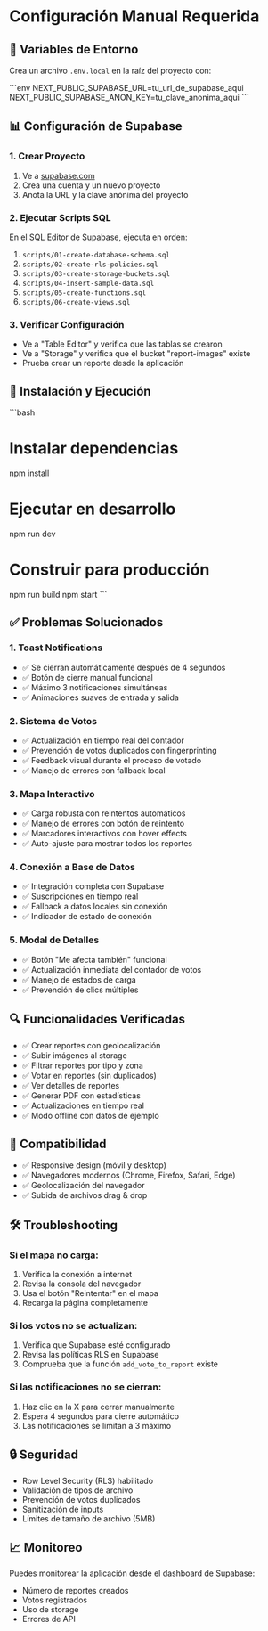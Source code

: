# Configuración Manual Requerida

## 🔧 Variables de Entorno

Crea un archivo `.env.local` en la raíz del proyecto con:

\`\`\`env
NEXT_PUBLIC_SUPABASE_URL=tu_url_de_supabase_aqui
NEXT_PUBLIC_SUPABASE_ANON_KEY=tu_clave_anonima_aqui
\`\`\`

## 📊 Configuración de Supabase

### 1. Crear Proyecto
1. Ve a [supabase.com](https://supabase.com)
2. Crea una cuenta y un nuevo proyecto
3. Anota la URL y la clave anónima del proyecto

### 2. Ejecutar Scripts SQL
En el SQL Editor de Supabase, ejecuta en orden:

1. `scripts/01-create-database-schema.sql`
2. `scripts/02-create-rls-policies.sql` 
3. `scripts/03-create-storage-buckets.sql`
4. `scripts/04-insert-sample-data.sql`
5. `scripts/05-create-functions.sql`
6. `scripts/06-create-views.sql`

### 3. Verificar Configuración
- Ve a "Table Editor" y verifica que las tablas se crearon
- Ve a "Storage" y verifica que el bucket "report-images" existe
- Prueba crear un reporte desde la aplicación

## 🚀 Instalación y Ejecución

\`\`\`bash
# Instalar dependencias
npm install

# Ejecutar en desarrollo
npm run dev

# Construir para producción
npm run build
npm start
\`\`\`

## ✅ Problemas Solucionados

### 1. Toast Notifications
- ✅ Se cierran automáticamente después de 4 segundos
- ✅ Botón de cierre manual funcional
- ✅ Máximo 3 notificaciones simultáneas
- ✅ Animaciones suaves de entrada y salida

### 2. Sistema de Votos
- ✅ Actualización en tiempo real del contador
- ✅ Prevención de votos duplicados con fingerprinting
- ✅ Feedback visual durante el proceso de votado
- ✅ Manejo de errores con fallback local

### 3. Mapa Interactivo
- ✅ Carga robusta con reintentos automáticos
- ✅ Manejo de errores con botón de reintento
- ✅ Marcadores interactivos con hover effects
- ✅ Auto-ajuste para mostrar todos los reportes

### 4. Conexión a Base de Datos
- ✅ Integración completa con Supabase
- ✅ Suscripciones en tiempo real
- ✅ Fallback a datos locales sin conexión
- ✅ Indicador de estado de conexión

### 5. Modal de Detalles
- ✅ Botón "Me afecta también" funcional
- ✅ Actualización inmediata del contador de votos
- ✅ Manejo de estados de carga
- ✅ Prevención de clics múltiples

## 🔍 Funcionalidades Verificadas

- ✅ Crear reportes con geolocalización
- ✅ Subir imágenes al storage
- ✅ Filtrar reportes por tipo y zona
- ✅ Votar en reportes (sin duplicados)
- ✅ Ver detalles de reportes
- ✅ Generar PDF con estadísticas
- ✅ Actualizaciones en tiempo real
- ✅ Modo offline con datos de ejemplo

## 📱 Compatibilidad

- ✅ Responsive design (móvil y desktop)
- ✅ Navegadores modernos (Chrome, Firefox, Safari, Edge)
- ✅ Geolocalización del navegador
- ✅ Subida de archivos drag & drop

## 🛠️ Troubleshooting

### Si el mapa no carga:
1. Verifica la conexión a internet
2. Revisa la consola del navegador
3. Usa el botón "Reintentar" en el mapa
4. Recarga la página completamente

### Si los votos no se actualizan:
1. Verifica que Supabase esté configurado
2. Revisa las políticas RLS en Supabase
3. Comprueba que la función `add_vote_to_report` existe

### Si las notificaciones no se cierran:
1. Haz clic en la X para cerrar manualmente
2. Espera 4 segundos para cierre automático
3. Las notificaciones se limitan a 3 máximo

## 🔒 Seguridad

- Row Level Security (RLS) habilitado
- Validación de tipos de archivo
- Prevención de votos duplicados
- Sanitización de inputs
- Límites de tamaño de archivo (5MB)

## 📈 Monitoreo

Puedes monitorear la aplicación desde el dashboard de Supabase:
- Número de reportes creados
- Votos registrados
- Uso de storage
- Errores de API
